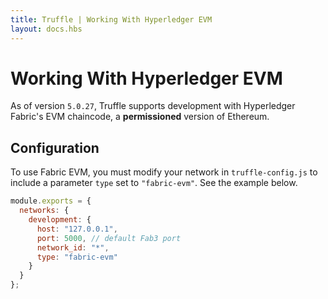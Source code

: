 ```yaml
---
title: Truffle | Working With Hyperledger EVM
layout: docs.hbs
---
```

# Working With Hyperledger EVM
As of version `5.0.27`, Truffle supports development with Hyperledger Fabric's EVM chaincode, a **permissioned** version of Ethereum.

## Configuration
To use Fabric EVM, you must modify your network in `truffle-config.js` to include a parameter `type` set to `"fabric-evm"`. See the example below.

```javascript
module.exports = {
  networks: {
    development: {
      host: "127.0.0.1",
      port: 5000, // default Fab3 port
      network_id: "*",
      type: "fabric-evm"
    }
  }
};
```

